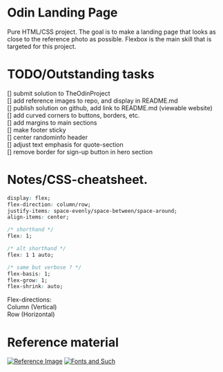 # Odin Landing Page

Pure HTML/CSS project.
The goal is to make a landing page that looks as close to the reference photo as possible.
Flexbox is the main skill that is targeted for this project.

# TODO/Outstanding tasks

[] submit solution to TheOdinProject  
[] add reference images to repo, and display in README.md  
[] publish solution on github, add link to README.md (viewable website)  
[] add curved corners to buttons, borders, etc.  
[] add margins to main sections  
[] make footer sticky  
[] center randominfo header  
[] adjust text emphasis for quote-section  
[] remove border for sign-up button in hero section

# Notes/CSS-cheatsheet.

```CSS
display: flex;
flex-direction: column/row;
justify-items: space-evenly/space-between/space-around;
align-items: center;

/* shorthand */
flex: 1;

/* alt shorthand */
flex: 1 1 auto;

/* same but verbose ? */
flex-basis: 1;
flex-grow: 1;
flex-shrink: auto;
```

Flex-directions:  
Column (Vertical)  
Row (Horizontal)

# Reference material

[![Reference Image](https://cdn.statically.io/gh/TheOdinProject/curriculum/81a5d553f4073e593d23a6ab00d50eef8620796d/foundations/html_css/project/imgs/01.png)](https://cdn.statically.io/gh/TheOdinProject/)
[![Fonts and Such](https://cdn.statically.io/gh/TheOdinProject/curriculum/81a5d553f4073e593d23a6ab00d50eef8620796d/foundations/html_css/project/imgs/02.png)](https://cdn.statically.io/gh/TheOdinProject/)
